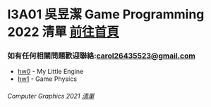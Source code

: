 # I3A01 吳昱潔 Game Programming 2022 清單 [前往首頁](https://wuyuchieh.github.io/GPhws/index.html)
### 如有任何相關問題歡迎聯絡:[carol26435523@gmail.com](mailto:carol26435523@gmail.com)
- [hw0](https://github.com/WuYuChieh/GPhws/tree/master/hw0) - My Little Engine
- [hw1](https://github.com/WuYuChieh/GPhws/tree/master/hw1) - Game Physics
###### Computer Graphics 2021 [清單](https://github.com/WuYuChieh/CGhws)